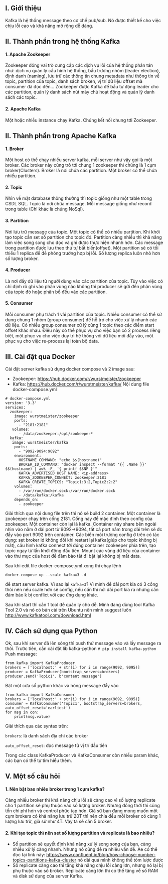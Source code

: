 ## I. Giới thiệu
Kafka là hệ thống message theo cơ chế pub/sub. Nó được thiết kế cho việc chịu lỗi cao và khả năng mở rộng dễ dàng.

## II. Thành phần trong hệ thống Kafka
#### 1. Apache Zookeeper
Zookeeper đóng vai trò cung cấp các dịch vụ lõi của hệ thống phân tán như: dịch vụ quản lý cấu hình hệ thống, bầu trưởng nhóm (leader election), định danh (naming), lưu trữ các thông tin chung metadata như thông tin về topic, partition của topic, danh sách broken, vị trí dữ liệu offset mà consumer đã đọc đến… Zookeeper được Kafka để bầu tự động leader cho các partition, quản lý danh sách nút máy chủ hoạt động và quản lý danh sách các topic.

#### 2. Apache Kafka
Một hoặc nhiều instance chạy Kafka. Chúng kết nối chung tới Zookeeper.

## II. Thành phần trong Apache Kafka
#### 1. Broker
Một host có thể chạy nhiều server kafka, mỗi server như vậy gọi là một broker. Các broker này cùng trỏ tới chung 1 zookeeper thì chúng là 1 cụm broker(Clusters). Broker là nơi chứa các partition. Một broker có thể chứa nhiều partition.

#### 2. Topic
Nhìn về mặt database thông thường thì topic giống như một table trong CSDL SQL. Topic là nơi chứa message. Mỗi message giống như record trong table (Chỉ khác là chúng NoSql).

#### 3. Partition
Nơi lưu trữ message của topic. Một topic có thể có nhiều partition. Khi khởi tạo topic cần set số partition cho topic đó. Partition càng nhiều thì khả năng làm việc song song cho đọc và ghi được thực hiện nhanh hơn. Các message trong partition được lưu theo thứ tự bất biến(offset). Một partition sẽ có tối thiểu 1 replica để đề phòng trường hợp bị lỗi. Số lượng replica luôn nhỏ hơn số lượng broker.




#### 4. Producer
Là nơi đẩy dữ liệu từ người dùng vào các partition của topic. Tùy vào việc có chỉ định rõ ghi vào phân vùng nào không thì producer sẽ gửi đến phân vùng của topic đó hoặc phân bố đều vào các partition.

#### 5. Consumer
Mỗi consumer phụ trách 1 vài partition của topic. Nhiều consumer có thể sử dụng chung 1 nhóm (group consumer) để hỗ trợ cho việc xử lý nhanh các dữ liệu. Có nhiều group consumer xử lý cùng 1 topic theo các điểm start offset khác nhau. Điều này có thể phục vụ cho việc bạn có 2 process riêng biệt, một phục vụ cho việc duy trì hệ thống với dữ liệu mới đẩy vào, một phục vụ cho việc re-process lại toàn bộ data.

## III. Cài đặt qua Docker
Cài đặt server kafka sử dụng docker compose và 2 image sau:
- Zookeeper: https://hub.docker.com/r/wurstmeister/zookeeper
- Kafka: https://hub.docker.com/r/wurstmeister/kafka/
Nội dung file docker-compose.yml
```
# docker-compose.yml
version: '3.3'
services:
  zookeeper:
    image: wurstmeister/zookeeper
    ports:
      - "2181:2181"
   volumes:
      - /data/zookeeper:/opt/zookeeper*
  kafka:
   image: wurstmeister/kafka
    ports:
      - "9092-9094:9092"
    environment:
      HOSTNAME_COMMAND: "echo $$(hostname)"
      BROKER_ID_COMMAND: "docker inspect --format '{{ .Name }}' $$(hostname) | awk -F_ '{ printf $$NF }'"
      KAFKA_ADVERTISED_HOST_NAME: <ip-address>
      KAFKA_ZOOKEEPER_CONNECT: zookeeper:2181
      KAFKA_CREATE_TOPICS: "Topic1:3:2,Topic2:2:2"
    volumes:
      - /var/run/docker.sock:/var/run/docker.sock
      - /data/kafka:/kafka
    depends_on:
      - zookeeper
```

Giải thích qua nội dung file trên thì nó sẽ build 2 container. Một container là zookeeper chạy trên cổng 2181. Cổng này để mặc định theo config của zookeeper. Một container còn lại là kafka. Container này share bên ngoài nhìn vào nằm ở dải port từ 9092->9094, tất cả port nằm trong dải trên sẽ đc đẩy vào port 9092 trên container. Các biến môi trường config ở trên có tác dụng: set broker id không đổi khi restart lại kafka(giúp cho topic không bị mất), cấu hình kafka connect tới đúng container zookeeper phía trên, tạo topic ngay từ lần khởi động đầu tiên. Mount các vùng dữ liệu của container vào thư mục của host để đảm bảo tắt đi bật lại không bị mất data.

Sau khi edit file docker-compose.yml  xong thì chạy lệnh 
```
docker-compose up --scale kafka=3 -d
```
để start server kafka. Vì sao lại `kafka=3`? Vì mình để dải port kia có 3 cổng thôi nên nếu scale hơn sẽ config, nếu cần thì nới dải port kia ra nhưng cần đảm bảo k bị conflict với các ứng dụng khác.

Sau khi start thì cần 1 tool để quản lý cho dễ. Mình đang dùng tool Kafka Tool 2.0 và nó có bản cài trên Ubuntu nên mình suggest luôn http://www.kafkatool.com/download.html

## IV. Cách sử dụng qua Python
Ok, sau khi server đã lên sóng thì push thử message vào và lấy message ra thôi. Trước tiên, cần cài đặt lib kafka-python
`# pip install kafka-python`
Push message:
```
from kafka import KafkaProducer
brokers = ['localhost:' + str(i) for i in range(9092, 9095)]
producer = KafkaProducer(bootstrap_servers=brokers)
producer.send('Topic1', b'content message')
```

Bật một cửa sổ python khác và hóng message đẩy vào
```
from kafka import KafkaConsumer
brokers = ['localhost:' + str(i) for i in range(9092, 9095)]
consumer = KafkaConsumer('Topic1', bootstrap_servers=brokers,  auto_offset_reset='earliest')
for msg in con: 
    print(msg.value)
```
Giải thích qua các syntax trên:

`brokers`: là danh sách địa chỉ các broker

`auto_offset_reset`: đọc message từ vị trí đầu tiên

Trong các class KafkaProducer và KafkaConsumer còn nhiều param khác, các bạn có thể tự tìm hiểu thêm.

## V. Một số câu hỏi
#### 1. Nên bật bao nhiêu broker trong 1 cụm kafka?
Càng nhiều broker thì khả năng chịu lỗi sẽ càng cao vì số lượng replicate cho 1 partition sẽ phụ thuộc vào số lượng broker. Nhưng đồng thời thì cũng tốn chi phí hơn và control phức tạp hơn. Giả sử bạn đang mong muốn một cụm brokers có khả năng lưu trữ 20T thì nên chia đều mỗi broker có cùng 1 lượng lưu trữ, giả sử như 4T. Vậy ta sẽ cần 5 broker.

#### 2. Khi tạo topic thì nên set số lượng partition và replicate là bao nhiêu?
- Số partition sẽ quyết định khả năng xử lý song song của bạn, càng nhiều xử lý càng nhanh. Nhưng nó cũng đẻ ra nhiều vấn đề. Ae có thể đọc tại link này: https://www.confluent.io/blog/how-choose-number-topics-partitions-kafka-cluster nó dài quá mình không thể tóm lược được
- Số replicate càng cao thì tăng khả năng chịu lỗi càng lớn, nhưng nó lại bị phụ thuộc vào số broker. Replicate càng lớn thì có thể tăng về số RAM và disk sử dụng của server Kafka.